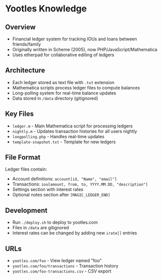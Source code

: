 # Yootles Knowledge

## Overview
- Financial ledger system for tracking IOUs and loans between friends/family
- Originally written in Scheme (2005), now PHP/JavaScript/Mathematica
- Uses etherpad for collaborative editing of ledgers

## Architecture
- Each ledger stored as text file with `.txt` extension
- Mathematica scripts process ledger files to compute balances
- Long-polling system for real-time balance updates
- Data stored in `/data` directory (gitignored)

## Key Files
- `ledger.m` - Main Mathematica script for processing ledgers
- `nightly.m` - Updates transaction histories for all users nightly
- `longpolling.php` - Handles real-time updates
- `template-snapshot.txt` - Template for new ledgers

## File Format
Ledger files contain:
- Account definitions: `account[id, "Name", "email"]`
- Transactions: `iou[amount, from, to, YYYY.MM.DD, "description"]` 
- Settings section with interest rates
- Optional notes section after `[MAGIC_LEDGER_END]`

## Development
- Run `./deploy.sh` to deploy to yootles.com
- Files in `/data` are gitignored
- Interest rates can be changed by adding new `irate[]` entries

## URLs
- `yootles.com/foo` - View ledger named "foo"
- `yootles.com/foo/transactions` - Transaction history
- `yootles.com/foo-transactions.csv` - CSV export